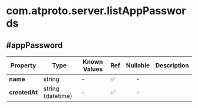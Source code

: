 # com.atproto.server.listAppPasswords

## #appPassword

| Property | Type | Known Values | Ref | Nullable | Description |
| --- | --- | --- | --- | :---: | --- |
| **name** | string | - | ✅ | - |
| **createdAt** | string (datetime) | - | ✅ | - |
